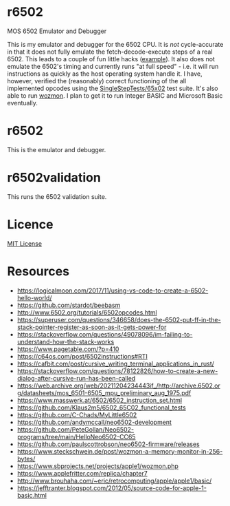 # r6502

MOS 6502 Emulator and Debugger

This is my emulator and debugger for the 6502 CPU. It is _not_ cycle-accurate in that
it does not fully emulate the fetch-decode-execute steps of a real 6502. This leads to
a couple of fun little hacks ([example](r6502lib/src/ops/jump.rs#L21)). It also does
not emulate the 6502's timing and currently runs "at full speed" - i.e. it will run
instructions as quickly as the host operating system handle it. I have, however,
verified the (reasonably) correct functioning of the all implemented opcodes using
the [SingleStepTests/65x02][single-step-tests] test suite. It's also able to run
[wozmon](cc65/monitor/README.md). I plan to get it to run Integer BASIC and
Microsoft Basic eventually.

# r6502

This is the emulator and debugger.

# r6502validation

This runs the 6502 validation suite.

# Licence

[MIT License](LICENSE)

# Resources

* https://logicalmoon.com/2017/11/using-vs-code-to-create-a-6502-hello-world/
* https://github.com/stardot/beebasm
* http://www.6502.org/tutorials/6502opcodes.html
* https://superuser.com/questions/346658/does-the-6502-put-ff-in-the-stack-pointer-register-as-soon-as-it-gets-power-for
* https://stackoverflow.com/questions/49078096/im-failing-to-understand-how-the-stack-works
* https://www.pagetable.com/?p=410
* https://c64os.com/post/6502instructions#RTI
* https://cafbit.com/post/cursive_writing_terminal_applications_in_rust/
* https://stackoverflow.com/questions/78122826/how-to-create-a-new-dialog-after-cursive-run-has-been-called
* https://web.archive.org/web/20211204234443if_/http://archive.6502.org/datasheets/mos_6501-6505_mpu_preliminary_aug_1975.pdf
* https://www.masswerk.at/6502/6502_instruction_set.html
* https://github.com/Klaus2m5/6502_65C02_functional_tests
* https://github.com/C-Chads/MyLittle6502
* https://github.com/andymccall/neo6502-development
* https://github.com/PeteGollan/Neo6502-programs/tree/main/HelloNeo6502-CC65
* https://github.com/paulscottrobson/neo6502-firmware/releases
* https://www.steckschwein.de/post/wozmon-a-memory-monitor-in-256-bytes/
* https://www.sbprojects.net/projects/apple1/wozmon.php
* https://www.applefritter.com/replica/chapter7
* http://www.brouhaha.com/~eric/retrocomputing/apple/apple1/basic/
* https://jefftranter.blogspot.com/2012/05/source-code-for-apple-1-basic.html

[single-step-tests]: https://github.com/SingleStepTests/65x02
